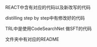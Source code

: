 REACT中含有对应的代码以及新改写的代码


distilling step by step中有修改好的代码


TRL中是使用CodeSearchNet 做SFT的代码

文件夹中有对应的README
